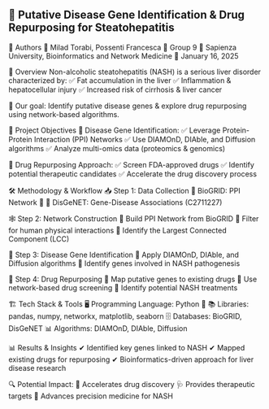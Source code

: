 ## 🧬 Putative Disease Gene Identification & Drug Repurposing for Steatohepatitis
👥 Authors
🔹 Milad Torabi, Possenti Francesca
🔹 Group 9
🔹 Sapienza University, Bioinformatics and Network Medicine
📅 January 16, 2025

📝 Overview
Non-alcoholic steatohepatitis (NASH) is a serious liver disorder characterized by:
✅ Fat accumulation in the liver
✅ Inflammation & hepatocellular injury
✅ Increased risk of cirrhosis & liver cancer

🚀 Our goal: Identify putative disease genes & explore drug repurposing using network-based algorithms.

🎯 Project Objectives
🔬 Disease Gene Identification:
✅ Leverage Protein-Protein Interaction (PPI) Networks
✅ Use DIAMOnD, DIAble, and Diffusion algorithms
✅ Analyze multi-omics data (proteomics & genomics)

💊 Drug Repurposing Approach:
✅ Screen FDA-approved drugs
✅ Identify potential therapeutic candidates
✅ Accelerate the drug discovery process

🛠 Methodology & Workflow
📥 Step 1: Data Collection
📌 BioGRID: PPI Network 🧬
📌 DisGeNET: Gene-Disease Associations (C2711227)

🕸 Step 2: Network Construction
📌 Build PPI Network from BioGRID
📌 Filter for human physical interactions
📌 Identify the Largest Connected Component (LCC)

🧪 Step 3: Disease Gene Identification
📌 Apply DIAMOnD, DIAble, and Diffusion algorithms
📌 Identify genes involved in NASH pathogenesis

💊 Step 4: Drug Repurposing
📌 Map putative genes to existing drugs
📌 Use network-based drug screening
📌 Identify potential NASH treatments

🏗 Tech Stack & Tools
🖥 Programming Language: Python 🐍
📚 Libraries: pandas, numpy, networkx, matplotlib, seaborn
🗄 Databases: BioGRID, DisGeNET
📊 Algorithms: DIAMOnD, DIAble, Diffusion

📊 Results & Insights
✔ Identified key genes linked to NASH
✔ Mapped existing drugs for repurposing
✔ Bioinformatics-driven approach for liver disease research

🔍 Potential Impact:
🚀 Accelerates drug discovery
🩺 Provides therapeutic targets
🔬 Advances precision medicine for NASH

